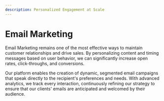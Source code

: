 ```yaml
---
description: Personalized Engagement at Scale
---
```


# Email Marketing

Email Marketing remains one of the most effective ways to maintain customer relationships and drive sales. By personalizing content and timing messages based on user behavior, we can significantly increase open rates, click-throughs, and conversions.

Our platform enables the creation of dynamic, segmented email campaigns that speak directly to the recipient's preferences and needs. With advanced analytics, we track every interaction, continuously refining our strategy to ensure that our clients' emails are anticipated and welcomed by their audience.
